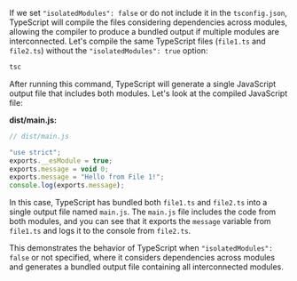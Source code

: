 If we set `"isolatedModules": false` or do not include it in the `tsconfig.json`, TypeScript will compile the files considering dependencies across modules, allowing the compiler to produce a bundled output if multiple modules are interconnected. Let's compile the same TypeScript files (`file1.ts` and `file2.ts`) without the `"isolatedModules": true` option:

```bash
tsc
```

After running this command, TypeScript will generate a single JavaScript output file that includes both modules. Let's look at the compiled JavaScript file:

**dist/main.js:**

```javascript
// dist/main.js

"use strict";
exports.__esModule = true;
exports.message = void 0;
exports.message = "Hello from File 1!";
console.log(exports.message);
```

In this case, TypeScript has bundled both `file1.ts` and `file2.ts` into a single output file named `main.js`. The `main.js` file includes the code from both modules, and you can see that it exports the `message` variable from `file1.ts` and logs it to the console from `file2.ts`.

This demonstrates the behavior of TypeScript when `"isolatedModules": false` or not specified, where it considers dependencies across modules and generates a bundled output file containing all interconnected modules.